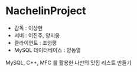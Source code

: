 # NachelinProject
- 감독 : 이상현 
- 서버 : 이진주, 양지웅
- 클라이언트 : 조영평
- MySQL 데이터베이스 : 양동열

MySQL, C++, MFC 를 활용한 나만의 맛집 리스트 만들기
